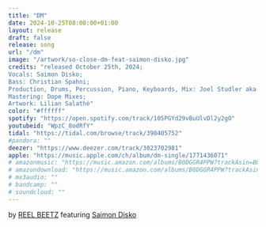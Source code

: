 ```yaml
---
title: "DM"
date: 2024-10-25T08:00:00+01:00
layout: release
draft: false
release: song
url: "/dm"
image: "/artwork/so-close-dm-feat-saimon-disko.jpg"
credits: "released October 25th, 2024;
Vocals: Saimon Disko;
Bass: Christian Spahni;
Production, Drums, Percussion, Piano, Keyboards, Mix: Joel Studler aka REEL BEETZ;
Mastering: Dope Mixes;
Artwork: Lilian Salathé"
color: "#ffffff"
spotify: "https://open.spotify.com/track/105PGYd29vBuUlvDl2y2gO"
youtubeid: "WpzC_8odRfY"
tidal: "https://tidal.com/browse/track/390405752"
#pandora: ""
deezer: "https://www.deezer.com/track/3023702981"
apple: "https://music.apple.com/ch/album/dm-single/1771436071"
# amazonmusic: "https://music.amazon.com/albums/B0DGGR4PPW?trackAsin=B0DGGSYVHM"
# amazondownload: "https://music.amazon.com/albums/B0DGGR4PPW?trackAsin=B0DGGSYVHM"
# mx3audio: ""
# bandcamp: ""
# soundcloud: ""
---
```


by [REEL BEETZ](https://reelbeetz.ch/) featuring [Saimon Disko](https://www.instagram.com/saimondisko/)

